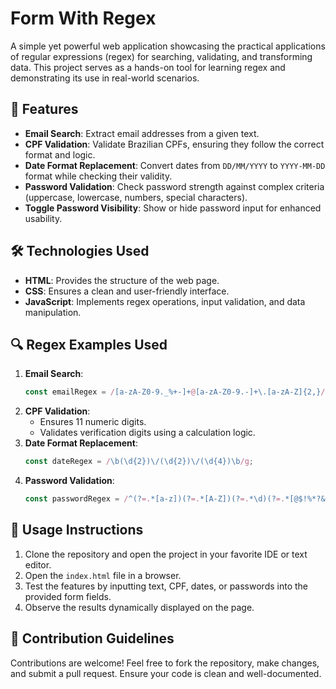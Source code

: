# Form With Regex

A simple yet powerful web application showcasing the practical applications of regular expressions (regex) for searching, validating, and transforming data. This project serves as a hands-on tool for learning regex and demonstrating its use in real-world scenarios.

## 🚀 Features

- **Email Search**: Extract email addresses from a given text.
- **CPF Validation**: Validate Brazilian CPFs, ensuring they follow the correct format and logic.
- **Date Format Replacement**: Convert dates from `DD/MM/YYYY` to `YYYY-MM-DD` format while checking their validity.
- **Password Validation**: Check password strength against complex criteria (uppercase, lowercase, numbers, special characters).
- **Toggle Password Visibility**: Show or hide password input for enhanced usability.

## 🛠️ Technologies Used

- **HTML**: Provides the structure of the web page.
- **CSS**: Ensures a clean and user-friendly interface.
- **JavaScript**: Implements regex operations, input validation, and data manipulation.

## 🔍 Regex Examples Used

1. **Email Search**:
   ```javascript
   const emailRegex = /[a-zA-Z0-9._%+-]+@[a-zA-Z0-9.-]+\.[a-zA-Z]{2,}/g;
   ```
2. **CPF Validation**:
   - Ensures 11 numeric digits.
   - Validates verification digits using a calculation logic.
3. **Date Format Replacement**:
   ```javascript
   const dateRegex = /\b(\d{2})\/(\d{2})\/(\d{4})\b/g;
   ```
4. **Password Validation**:
   ```javascript
   const passwordRegex = /^(?=.*[a-z])(?=.*[A-Z])(?=.*\d)(?=.*[@$!%*?&])[A-Za-z\d@$!%*?&]{8,20}$/;
   ```

## 🌟 Usage Instructions

1. Clone the repository and open the project in your favorite IDE or text editor.
2. Open the `index.html` file in a browser.
3. Test the features by inputting text, CPF, dates, or passwords into the provided form fields.
4. Observe the results dynamically displayed on the page.

## 🤝 Contribution Guidelines

Contributions are welcome! Feel free to fork the repository, make changes, and submit a pull request. Ensure your code is clean and well-documented.


